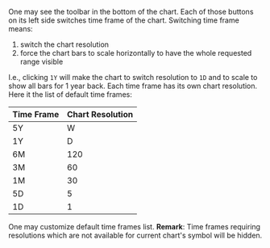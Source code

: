 One may see the toolbar in the bottom of the chart. Each of those buttons on its left side switches time frame of the chart. Switching time frame means:

1. switch the chart resolution
2. force the chart bars to scale horizontally to have the whole requested range visible

I.e., clicking `1Y` will make the chart to switch resolution to `1D` and to scale to show all bars for 1 year back. Each time frame has its own chart resolution. Here it the list of default time frames:

Time Frame|Chart Resolution
---|---
5Y|W
1Y|D
6M|120
3M|60
1M|30
5D|5
1D|1

One may customize default time frames list.
**Remark**: Time frames requiring resolutions which are not available for current chart's symbol will be hidden.
